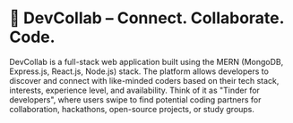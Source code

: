 # 🚀 DevCollab – Connect. Collaborate. Code.

DevCollab is a full-stack web application built using the MERN (MongoDB, Express.js, React.js, Node.js) stack. The platform allows developers to discover and connect with like-minded coders based on their tech stack, interests, experience level, and availability. Think of it as "Tinder for developers", where users swipe to find potential coding partners for collaboration, hackathons, open-source projects, or study groups.
